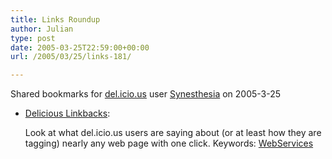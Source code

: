 ```yaml
---
title: Links Roundup
author: Julian
type: post
date: 2005-03-25T22:59:00+00:00
url: /2005/03/25/links-181/

---
```

Shared bookmarks for [del.icio.us][1] user  [Synesthesia][2] on 2005-3-25

  * [Delicious Linkbacks][3]:
  
    Look at what del.icio.us users are saying about (or at least how they are tagging) nearly any web page with one click. Keywords: [WebServices][4]

 [1]: https://del.icio.us/
 [2]: https://del.icio.us/synesthesia
 [3]: https://www.kokogiak.com/delicious_linkbacks.html "https://www.kokogiak.com/delicious_linkbacks.html"
 [4]: https://del.icio.us/synesthesia/WebServices